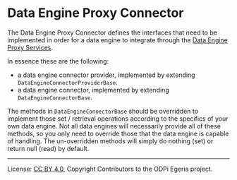 <!-- SPDX-License-Identifier: CC-BY-4.0 -->
<!-- Copyright Contributors to the ODPi Egeria project. -->

# Data Engine Proxy Connector

The Data Engine Proxy Connector defines the interfaces that need to be implemented in
order for a data engine to integrate through the [Data Engine Proxy Services](../README.md).

In essence these are the following:

- a data engine connector provider, implemented by extending `DataEngineConnectorProviderBase`.
- a data engine connector, implemented by extending `DataEngineConnectorBase`.

The methods in `DataEngineConnectorBase` should be overridden to implement those set / retrieval
operations according to the specifics of your own data engine. Not all data engines will
necessarily provide all of these methods, so you only need to override those that the data engine
is capable of handling. The un-overridden methods will simply do nothing (set) or return null (read)
by default.

----
License: [CC BY 4.0](https://creativecommons.org/licenses/by/4.0/),
Copyright Contributors to the ODPi Egeria project.